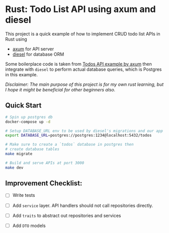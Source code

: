 # Rust: Todo List API using axum and diesel

This project is a quick example of how to implement CRUD todo list APIs in Rust using
- [axum](https://github.com/tokio-rs/axum) for API server
- [diesel](https://github.com/diesel-rs/diesel) for database ORM

Some boilerplace code is taken from [Todos API example by axum](https://github.com/tokio-rs/axum/tree/main/examples/todos)
then integrate with `diesel` to perform actual database queries, which is Postgres in this example.

*Disclaimer: The main purpose of this project is for my own rust learning, but I hope it might be beneficial for other beginners also.*

## Quick Start
```sh
# Spin up postgres db
docker-compose up -d

# Setup DATABASE_URL env to be used by diesel's migrations and our app
export DATABASE_URL=postgres://postgres:1234@localhost:5432/todos

# Make sure to create a `todos` database in postgres then
# create database tables
make migrate

# Build and serve APIs at port 3000
make dev
```

## Improvement Checklist:
- [ ] Write tests
- [ ] Add `service` layer. API handlers should not call repositories directly.
- [ ] Add `traits` to abstract out repositories and services
- [ ] Add `DTO` models

